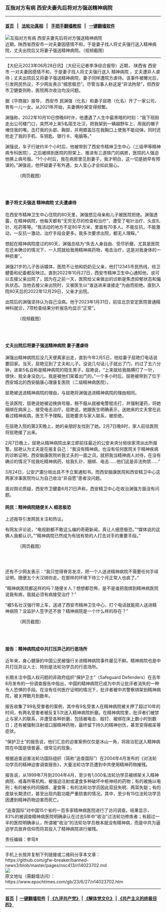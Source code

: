 ### 互指对方有病 西安夫妻先后将对方强送精神病院
------------------------

#### [首页](https://github.com/gfw-breaker/banned-news3/blob/master/README.md) &nbsp;&nbsp;|&nbsp;&nbsp; [法轮功真相](https://github.com/begood0513/basic/blob/master/README.md)  &nbsp;&nbsp;|&nbsp;&nbsp; [手把手翻墙教程](https://github.com/gfw-breaker/guides/wiki)  &nbsp;&nbsp;|&nbsp;&nbsp; [一键翻墙软件](https://github.com/gfw-breaker/nogfw/blob/master/README.md)  



<div><img alt="互指对方有病 西安夫妻先后将对方强送精神病院" class="attachment-djy_600_400 size-djy_600_400 wp-post-image" src="https://i.epochtimes.com/assets/uploads/2023/06/id14023806-0731602b2366ddee901537e88763d189-600x400.jpg"/>
<div class="caption">
 近期，陕西省西安市一对夫妻因感情不和，于是妻子找人将丈夫强行送入精神病院，丈夫出院后又将妻子强送精神病院。（视频截图）
</div></div><hr/>


<div><p>
 【大纪元2023年06月28日讯】（大纪元记者李净综合报导）近期，
 <ok href="https://www.epochtimes.com/gb/tag/%E9%99%95%E8%A5%BF%E7%9C%81.html">
  陕西省
 </ok>
 <ok href="https://www.epochtimes.com/gb/tag/%E8%A5%BF%E5%AE%89%E5%B8%82.html">
  西安市
 </ok>
 一对夫妻因感情不和，于是妻子找人将丈夫强行送入
 <ok href="https://www.epochtimes.com/gb/tag/%E7%B2%BE%E7%A5%9E%E7%97%85%E9%99%A2.html">
  精神病院
 </ok>
 ，丈夫遭非人虐待；丈夫出院后又将妻子强送精神病院，妻子同样遭院方虐待。该事件被曝光后，引发网民热议，不少网友表示“细思极恐”。尽管当事人称这是“非法拘禁”，但西安市卫健委则称，医院两次收治均没问题。
</p>
<p>
 据《华商报》报导，
 <ok href="https://www.epochtimes.com/gb/tag/%E8%A5%BF%E5%AE%89%E5%B8%82.html">
  西安市
 </ok>
 民渊强（化名）和妻子屈艳（化名）开了一家公司，育有一儿一女。从2021年开始，夫妻俩吵架变得频繁。
</p>
<p>
 渊强称，2022年10月10日傍晚6时许，他遭遇了人生中最黑暗的时刻：“我下班刚走出公司楼门口，突然冲上来5名陌生壮汉，把我架到一辆越野车上，用我的帽子堵住我的嘴，击打我的头部、胸部，并用膝盖压在我胸口上使我不能动弹。同时还抢走了我的手机、车钥匙、银行卡、电脑等。”
</p>
<p>
 渊强说，车子行驶约半个小时后，他被带到了西安市精神卫生中心（三级甲等精神病专科医院），之后被绑到医院的担架上、推进有三道铁门的病房，医院的人强迫他换上病号服。“1个小时后，我在病房里见到妻子，我才明白，这一切是她早有预谋的。”渊强说，他怀疑妻子有外遇，女人变心才会如此狠心。
</p>
<figure aria-describedby="caption-attachment-14023771" class="wp-caption aligncenter" id="attachment_14023771" style="width: 450px">
 <ok href="https://i.epochtimes.com/assets/uploads/2023/06/id14023771-3-e1687899875359.jpg" target="_blank">
  <img alt="" class="size-full wp-image-14023771" src="https://i.epochtimes.com/assets/uploads/2023/06/id14023771-3-e1687899875359.jpg"/>
 </ok>
 <br/><figcaption class="wp-caption-text" id="caption-attachment-14023771">
  （网页截图）
 </figcaption><br/>
</figure><br/>
<h4>
 妻子将丈夫强送
 <ok href="https://www.epochtimes.com/gb/tag/%E7%B2%BE%E7%A5%9E%E7%97%85%E9%99%A2.html">
  精神病院
 </ok>
 丈夫遭虐待
</h4>
<p>
 在西安市精神卫生中心住院的80天里，渊强想见母亲和儿子被医院拒绝。渊强透露，在精神病院，他每天都有“无穷无尽的检查和治疗”，遭受了电针治疗、头皮扎针、吃药等等。“我活动的地方不足80平方米，里面有70多人。不能反抗，不能激动，一反抗一激动，治疗手段会更多。我多次要求出院，都无人理睬。”
</p>
<p>
 想起在精神病院度过的80天，渊强总结为“失去人身自由、受尽折磨，尤其是医院在还未确诊的情况下，一入院就给我用精神病药物，电击治疗，这是对我身体的一种损害”。
</p>
<p>
 渊强21岁的儿子告诉媒体，医院不让他和奶奶见父亲，他打12345市民热线，给卫健委和纪委都反映过。直到2022年10月27日，西安市精神卫生中心通知他，说可以去接父亲出院了，因为在之前一天，医院给父亲做出的诊断是焦虑抑郁状态和偏执状态。当他去接父亲出院时，又被医生以“谁送进来谁接走”为由而拒绝。直到入院80天后的2022年12月29日，父亲才出院。
</p>
<p>
 出院后的渊强坚持认为自己没病。他于2023年1月31日，前往北京安定医院普通精神科就诊，7项检查结果分析报告均显示“正常”。
</p>
<figure aria-describedby="caption-attachment-14023773" class="wp-caption aligncenter" id="attachment_14023773" style="width: 450px">
 <ok href="https://i.epochtimes.com/assets/uploads/2023/06/id14023773-7c125803e106e3a4fea5a76ddec77698-e1687899950478.jpg" target="_blank">
  <img alt="" class="size-full wp-image-14023773" src="https://i.epochtimes.com/assets/uploads/2023/06/id14023773-7c125803e106e3a4fea5a76ddec77698-e1687899950478.jpg"/>
 </ok>
 <br/><figcaption class="wp-caption-text" id="caption-attachment-14023773">
  （视频截图）
 </figcaption><br/>
</figure><br/>
<h4>
 丈夫出院后将妻子强送精神病院 妻子遭虐待
</h4>
<p>
 渊强出精神病院后没几天便离家出走，直到今年2月5日，他给妻子屈艳打电话说要回家。当天，屈艳见到了丈夫和儿子。没说几句话儿子就出了门，约过了五六分钟，进来5名自称是精神病院的陌生男子，屈艳说，“上来就给我胳膊打了一针，很快，我全身没劲儿。我是被他们架着出门的。”一个多小时后，屈艳被带到了位于西安城北的西安脑康心理康复医院（二级精神病医院）。
</p>
<p>
 屈艳被送进精神病院的理由，与屈艳将渊强送进精神病院的理由相同。
</p>
<p>
 在该医院，屈艳说她被迫换病号服，稍不服从就被电警棍击打，并强制灌药，将她捆绑在病床上、接受电击治疗。屈艳说，她跟医生明确表示，送她来的丈夫曾在此看过精神疾病，医生不予理睬。屈艳要求与家人联系，被拒绝。
</p>
<p>
 在屈艳入院的第3天晚上，她的亲朋好友找到了她。2月7日晚8时，家人前往医院将屈艳接了出来。
</p>
<p>
 2月7日晚上，屈艳从精神病院出来立即前往最近的公安未央分局徐家湾派出所报警。屈艳认为丈夫是在报复自己：“我没有精神病，也没有任何医院关于精神疾病的诊断证明，西安脑康医院听我丈夫的一面之词，就把我当精神病人对待，在没有确诊的情况下给我吃精神病药，给我扎针、捆绑、电击……他们这是非法拘禁……”
</p>
<p>
 3月24日，公安浐灞分局出具不予立案通知书。而西安脑康医院和西安精卫中心这两家涉事医院均认为自己收治“非自愿”患者没问题。
</p>
<p>
 面对舆论质疑，西安市卫健委6月21日声称，西安精卫中心在收治渊强方面没有问题。
</p>
<h4>
 网民：精神病院随便关人 细思极恐
</h4>
<p>
 上述报导引发网民关注和热议。
</p>
<p>
 有网友评论说，“电视剧都不敢这么编的奇葩新闻，真让人细思极恐。”“媒体说的这俩人我都认识。”“精神病院已然成为有钱有势的人打击对手的重要手段。”
</p>
<figure aria-describedby="caption-attachment-14023776" class="wp-caption aligncenter" id="attachment_14023776" style="width: 450px">
 <ok href="https://i.epochtimes.com/assets/uploads/2023/06/id14023776-2-e1687900032187.jpg" target="_blank">
  <img alt="" class="size-full wp-image-14023776" src="https://i.epochtimes.com/assets/uploads/2023/06/id14023776-2-e1687900032187.jpg"/>
 </ok>
 <br/><figcaption class="wp-caption-text" id="caption-attachment-14023776">
  （网页截图）
 </figcaption><br/>
</figure><br/>
<p>
 还有不少网友表示：“我只觉得脊背发凉，把一个人送进精神病院不需要任何手续证明，随便五个大汉绑你走。在那样的环境下待三个月正常人也疯了。”
</p>
<p>
 “精神病医院都这样的吗？随便关人？想想都恐怖，是不是谁把我绑到精神病医院说我有病，我就必须有病接受治疗？”
</p>
<p>
 “被5名壮汉强行带上车，送进了西安市精神卫生中心，打个电话就能把人送进精神病院？没监护人签字还不放？精神病院是一个什么样的存在？”
</p>
<figure aria-describedby="caption-attachment-14023777" class="wp-caption aligncenter" id="attachment_14023777" style="width: 450px">
 <ok href="https://i.epochtimes.com/assets/uploads/2023/06/id14023777-1-e1687900080895.jpg" target="_blank">
  <img alt="" class="size-full wp-image-14023777" src="https://i.epochtimes.com/assets/uploads/2023/06/id14023777-1-e1687900080895.jpg"/>
 </ok>
 <br/><figcaption class="wp-caption-text" id="caption-attachment-14023777">
  （网页截图）
 </figcaption><br/>
</figure><br/>
<h4>
 报告：精神病院成中共打压异己的行恶场所
</h4>
<p>
 近年来，身心健康的中国公民被强行关进精神病院事件屡见不鲜。精神病院也是中共打压异议人士、特别是法轮功学员的行恶场所。
</p>
<p>
 长期关注中国人权问题的非政府组织“保护卫士”（Safeguard Defenders）在去年8月发布的一份调查报告中指出，中国的精神病院已成为中共让批评者消失的一种令人恐惧的手段。在没有任何医疗证明的情况下，批评者被中共警察绑架到精神病院，被关押数月到数年。
</p>
<p>
 报告收集了99名受害者的案例，其中有9名受害人在精神病院被关押了超过10年的时间，有两名受害者被反复5次送入精神病院折磨。在精神病院里，批评者们被禁止与家人的联系，并遭受各种折磨，包括被电击、殴打、被绑在床上数小时到数日；还有被强制注射或口服精神药物，最终留下持久的精神创伤，甚至变得痴呆等症状。
</p>
<p>
 “保护卫士”的报告说，他们汇总的迫害案例仅仅是冰山一角，将政治犯送入精神病院在中国是很普遍、很常见的现象。
</p>
<p>
 根据追查迫害法轮功国际组织（简称“追查国际”）在2004年4月发布的《对法轮功学员的精神迫害调查报告》，大量法轮功学员遭到中共使用精神药物摧残。
</p>
<p>
 报告说，从1999年7月到2004年4月，至少有1,000名法轮功学员被绑架关入精神病院、戒毒所等机构，被强迫注射或灌食多种破坏中枢神经的药物；有的被施以电刑；有的被长时间捆绑、灌食等；有的法轮功学员因此双目失明、两耳失聪；有的皮肤长期溃烂，甚至出现内脏功能严重损害的情况。其中，至少有15位法轮功学员因遭到精神药物迫害而死亡。
</p>
<p>
 “追查国际”对中国15个省的一百多家精神病医院进行了访问调查。结果显示，83%的被调查精神病医院明确承认在过去5年中“收治”过法轮功修炼者；有超过一半的医院明确承认，所谓被“收治”的法轮功学员根本就没有精神病，而是中共为逼迫学员放弃信仰而将其投入了精神病院进行摧残。
</p>
<p>
 责任编辑：李穹#
</p>
</div>
<hr/>
手机上长按并复制下列链接或二维码分享本文章：<br/>
https://github.com/gfw-breaker/banned-news3/blob/master/pages/nsc413/n14023702.md <br/>
<a href='https://github.com/gfw-breaker/banned-news3/blob/master/pages/nsc413/n14023702.md'><img src='https://github.com/gfw-breaker/banned-news3/blob/master/pages/nsc413/n14023702.md.png'/></a> <br/>
原文地址（需翻墙访问）：https://www.epochtimes.com/gb/23/6/27/n14023702.htm


------------------------
#### [首页](https://github.com/gfw-breaker/banned-news3/blob/master/README.md) &nbsp;|&nbsp; [一键翻墙软件](https://github.com/gfw-breaker/nogfw/blob/master/README.md) &nbsp;| [《九评共产党》](https://github.com/gfw-breaker/9ping.md/blob/master/README.md#九评之一评共产党是什么) | [《解体党文化》](https://github.com/gfw-breaker/jtdwh.md/blob/master/README.md) | [《共产主义的终极目的》](https://github.com/gfw-breaker/gczydzjmd.md/blob/master/README.md)


<img src='http://gfw-breaker.win/banned-news3/pages/nsc413/n14023702.md' width='0px' height='0px'/>